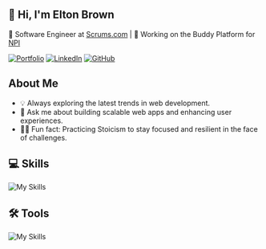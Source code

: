 ## 👋 Hi, I'm Elton Brown
🌟 Software Engineer at [Scrums.com](https://www.scrums.com) | 🚀 Working on the Buddy Platform for [NPI](https://npi.ie)

[![Portfolio](https://img.shields.io/badge/Portfolio-000?style=for-the-badge&logo=google-chrome&logoColor=white)](https://eltonbrown.co.za)
[![LinkedIn](https://img.shields.io/badge/LinkedIn-0A66C2?style=for-the-badge&logo=linkedin&logoColor=white)](https://www.linkedin.com/in/eltonbbrown/)
[![GitHub](https://img.shields.io/badge/GitHub-181717?style=for-the-badge&logo=github&logoColor=white)](https://github.com/Elton-Sudo)

## About Me

- 💡 Always exploring the latest trends in web development.
- 💬 Ask me about building scalable web apps and enhancing user experiences.
- 🧘‍♂️ Fun fact: Practicing Stoicism to stay focused and resilient in the face of challenges.

## 💻 Skills

![My Skills](https://skillicons.dev/icons?i=react,vue,materialui,graphql,apollo,docker,prisma,typescript,jest,nodejs,threejs,php,laravel,symfony,mysql,redis,vite,webpack,npm,yarn,jquery,js,sass,html,wordpress,linux&theme=dark)

## 🛠️ Tools

![My Skills](https://skillicons.dev/icons?i=vscode,phpstorm,bitbucket,aws,&theme=dark)

